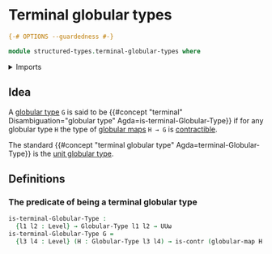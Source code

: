 # Terminal globular types

```agda
{-# OPTIONS --guardedness #-}

module structured-types.terminal-globular-types where
```

<details><summary>Imports</summary>

```agda
open import foundation.contractible-types
open import foundation.universe-levels

open import structured-types.globular-maps
open import structured-types.globular-types
```

</details>

## Idea

A [globular type](structured-types.globular-types.md) `G` is said to be {{#concept "terminal" Disambiguation="globular type" Agda=is-terminal-Globular-Type}} if for any globular type `H` the type of [globular maps](structured-types.globular-maps.md) `H → G` is [contractible](foundation-core.contractible-types.md).

The standard {{#concept "terminal globular type" Agda=terminal-Globular-Type}} is the [unit globular type](structured-types.unit-globular-type.md).

## Definitions

### The predicate of being a terminal globular type

```agda
is-terminal-Globular-Type :
  {l1 l2 : Level} → Globular-Type l1 l2 → UUω
is-terminal-Globular-Type G =
  {l3 l4 : Level} (H : Globular-Type l3 l4) → is-contr (globular-map H G)
```
